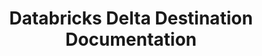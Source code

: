 ---
# -------------------------- #
#     USING THIS TEMPLATE    #
# -------------------------- #

## NEED HELP USING THIS TEMPLATE? SEE:
## https://docs-about-stitch-docs.netlify.com/reference/destination-templates/destination-setup/
## FOR INSTRUCTIONS & REFERENCE INFO


# -------------------------- #
#        Page Controls       #
# -------------------------- #

title: Databricks Delta Destination Documentation
permalink:  /destinations/databricks-delta

keywords: 
summary: "Documentation for Stitch's Databricks Delta destination."

destination: true
content-type: "destination-category"
key: "databricks-delta-category"

order: 1

layout: general


# -------------------------- #
#     Destination Details    #
# -------------------------- #

display_name: "Databricks Delta"
type: "databricks-delta"

this-version: "1"

# -------------------------- #
#          Sections          #
# -------------------------- #

sections:
  - title: "Getting started"
    anchor: "get-started"
    content: |
      {% assign all-destination-setup-guides = site.documents | where:"content-type","destination-setup" %}
      {% assign destination-setup-guides = all-destination-setup-guides | where:"type",page.type | sort:"title" %}

      {% for guide in destination-setup-guides %}
      <span class="h4">
      [{{ guide.title }}]({{ guide.url | prepend: site.baseurl }})
      </span>
      {{ guide.summary | markdownify }}
      {% endfor %}

  # - title: "Using {{ page.display_name }}"
  #   anchor: "using-destination"
  #   guides:
  #     - key:
  #     - key: 
  #   content: |
  #     {% for guide in section.guides %}
  #     {% assign this-guide = site.documents | where:"key",guide.key | first %}
  #     <span class="h4">
  #     [{{ this-guide.title }}]({{ this-guide.url | prepend: site.baseurl }})
  #     </span>
  #     {{ this-guide.summary | flatify }}
  #     {% endfor %}

  - title: "Reference"
    anchor: "reference-guides"
    guides:
      - key: "dedicated-overview"
      - key: "databricks-delta-loading-reference"
      - key: "source-destination-compatibility"
      - key: "system-tables-and-columns"
#   - loading-errors
#   - connection-errors
    content: |
      {% for guide in section.guides %}
      {% if guide.key == "dedicated-overview" %}
        {% assign all-destination-overviews = site.documents | where:"content-type","destination-overview" %}

          {% assign all-this-destinations-overviews = all-destination-overviews | where:"type",page.type %}
            {% if page.this-version %}
              {% assign this-guide = all-this-destinations-overviews | where:"this-version",page.this-version | first %}
            {% else %}
              {% assign this-guide = all-this-destinations-overviews | first %}
            {% endif %}

      {% else %}
        {% assign this-guide = site.documents | where:"key",guide.key | first %}
      {% endif %}

      <span class="h4">
      [{{ this-guide.title }}]({{ this-guide.url | prepend: site.baseurl }})
      </span>
      {{ this-guide.summary | flatify }}
      {% endfor %}

# References:
#   - dedicated
#   - system-columns
#   - sdc-rejected
#   - reserved-keywords
#   - compatibility
---